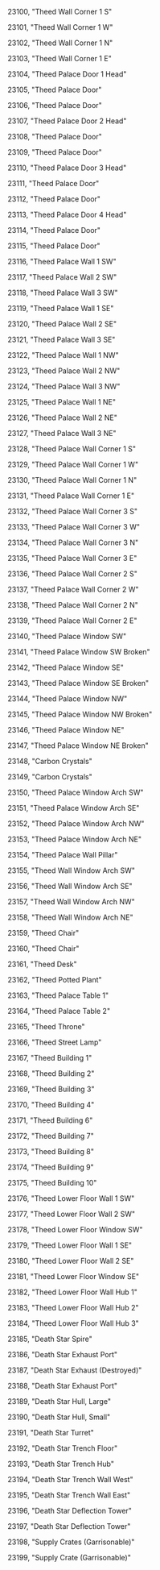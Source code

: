 ﻿23100, "Theed Wall Corner 1 S"

23101, "Theed Wall Corner 1 W"

23102, "Theed Wall Corner 1 N"

23103, "Theed Wall Corner 1 E"

23104, "Theed Palace Door 1 Head"

23105, "Theed Palace Door"

23106, "Theed Palace Door"

23107, "Theed Palace Door 2 Head"

23108, "Theed Palace Door"

23109, "Theed Palace Door"

23110, "Theed Palace Door 3 Head"

23111, "Theed Palace Door"

23112, "Theed Palace Door"

23113, "Theed Palace Door 4 Head"

23114, "Theed Palace Door"

23115, "Theed Palace Door"

23116, "Theed Palace Wall 1 SW"

23117, "Theed Palace Wall 2 SW"

23118, "Theed Palace Wall 3 SW"

23119, "Theed Palace Wall 1 SE"

23120, "Theed Palace Wall 2 SE"

23121, "Theed Palace Wall 3 SE"

23122, "Theed Palace Wall 1 NW"

23123, "Theed Palace Wall 2 NW"

23124, "Theed Palace Wall 3 NW"

23125, "Theed Palace Wall 1 NE"

23126, "Theed Palace Wall 2 NE"

23127, "Theed Palace Wall 3 NE"

23128, "Theed Palace Wall Corner 1 S"

23129, "Theed Palace Wall Corner 1 W"

23130, "Theed Palace Wall Corner 1 N"

23131, "Theed Palace Wall Corner 1 E"

23132, "Theed Palace Wall Corner 3 S"

23133, "Theed Palace Wall Corner 3 W"

23134, "Theed Palace Wall Corner 3 N"

23135, "Theed Palace Wall Corner 3 E"

23136, "Theed Palace Wall Corner 2 S"

23137, "Theed Palace Wall Corner 2 W"

23138, "Theed Palace Wall Corner 2 N"

23139, "Theed Palace Wall Corner 2 E"

23140, "Theed Palace Window SW"

23141, "Theed Palace Window SW Broken"

23142, "Theed Palace Window SE"

23143, "Theed Palace Window SE Broken"

23144, "Theed Palace Window NW"

23145, "Theed Palace Window NW Broken"

23146, "Theed Palace Window NE"

23147, "Theed Palace Window NE Broken"

23148, "Carbon Crystals"

23149, "Carbon Crystals"

23150, "Theed Palace Window Arch SW"

23151, "Theed Palace Window Arch SE"

23152, "Theed Palace Window Arch NW"

23153, "Theed Palace Window Arch NE"

23154, "Theed Palace Wall Pillar"

23155, "Theed Wall Window Arch SW"

23156, "Theed Wall Window Arch SE"

23157, "Theed Wall Window Arch NW"

23158, "Theed Wall Window Arch NE"

23159, "Theed Chair"

23160, "Theed Chair"

23161, "Theed Desk"

23162, "Theed Potted Plant"

23163, "Theed Palace Table 1"

23164, "Theed Palace Table 2"

23165, "Theed Throne"

23166, "Theed Street Lamp"

23167, "Theed Building  1"

23168, "Theed Building  2"

23169, "Theed Building  3"

23170, "Theed Building  4"

23171, "Theed Building  6"

23172, "Theed Building  7"

23173, "Theed Building  8"

23174, "Theed Building  9"

23175, "Theed Building 10"

23176, "Theed Lower Floor Wall 1 SW"

23177, "Theed Lower Floor Wall 2 SW"

23178, "Theed Lower Floor Window SW"

23179, "Theed Lower Floor Wall 1 SE"

23180, "Theed Lower Floor Wall 2 SE"

23181, "Theed Lower Floor Window SE"

23182, "Theed Lower Floor Wall Hub 1"

23183, "Theed Lower Floor Wall Hub 2"

23184, "Theed Lower Floor Wall Hub 3"

23185, "Death Star Spire"

23186, "Death Star Exhaust Port"

23187, "Death Star Exhaust (Destroyed)"

23188, "Death Star Exhaust Port"

23189, "Death Star Hull, Large"

23190, "Death Star Hull, Small"

23191, "Death Star Turret"

23192, "Death Star Trench Floor"

23193, "Death Star Trench Hub"

23194, "Death Star Trench Wall West"

23195, "Death Star Trench Wall East"

23196, "Death Star Deflection Tower"

23197, "Death Star Deflection Tower"

23198, "Supply Crates (Garrisonable)"

23199, "Supply Crate (Garrisonable)"

